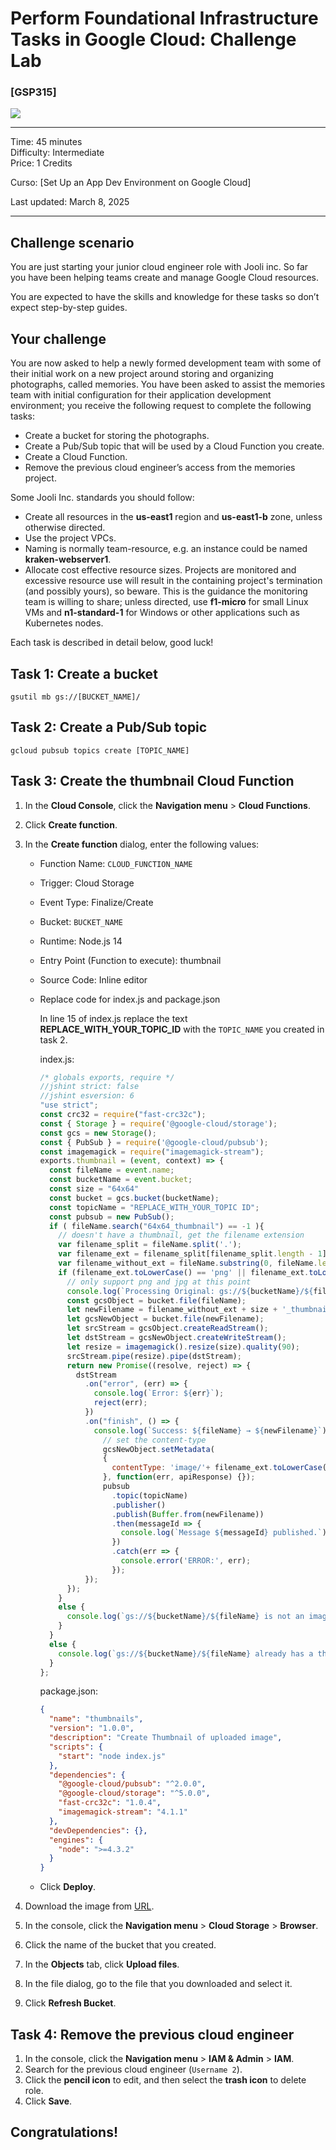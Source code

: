 # Perform Foundational Infrastructure Tasks in Google Cloud: Challenge Lab


### [GSP315]

![](https://cdn.qwiklabs.com/GMOHykaqmlTHiqEeQXTySaMXYPHeIvaqa2qHEzw6Occ%3D)

---

Time: 45 minutes<br>
Difficulty: Intermediate<br>
Price: 1 Credits

Curso: [Set Up an App Dev Environment on Google Cloud]<br>

Last updated: March 8, 2025

---

## Challenge scenario
You are just starting your junior cloud engineer role with Jooli inc. So far you have been helping teams create and manage Google Cloud resources.

You are expected to have the skills and knowledge for these tasks so don’t expect step-by-step guides.


## Your challenge
You are now asked to help a newly formed development team with some of their initial work on a new project around storing and organizing photographs, called memories. You have been asked to assist the memories team with initial configuration for their application development environment; you receive the following request to complete the following tasks:

- Create a bucket for storing the photographs.
- Create a Pub/Sub topic that will be used by a Cloud Function you create.
- Create a Cloud Function.
- Remove the previous cloud engineer’s access from the memories project.

Some Jooli Inc. standards you should follow:

- Create all resources in the **us-east1** region and **us-east1-b** zone, unless otherwise directed.
- Use the project VPCs.
- Naming is normally team-resource, e.g. an instance could be named **kraken-webserver1**.
- Allocate cost effective resource sizes. Projects are monitored and excessive resource use will result in the containing project's termination (and possibly yours), so beware. This is the guidance the monitoring team is willing to share; unless directed, use **f1-micro** for small Linux VMs and **n1-standard-1** for Windows or other applications such as Kubernetes nodes.

Each task is described in detail below, good luck!


## Task 1: Create a bucket

```
gsutil mb gs://[BUCKET_NAME]/
```


## Task 2: Create a Pub/Sub topic

```
gcloud pubsub topics create [TOPIC_NAME]
```


## Task 3: Create the thumbnail Cloud Function

1. In the **Cloud Console**, click the **Navigation menu** > **Cloud Functions**.
2. Click **Create function**.
3. In the **Create function** dialog, enter the following values:

    - Function Name: `CLOUD_FUNCTION_NAME`
    - Trigger: Cloud Storage
    - Event Type: Finalize/Create
    - Bucket: `BUCKET_NAME`
    - Runtime: Node.js 14
    - Entry Point (Function to execute): thumbnail
    - Source Code: Inline editor
    - Replace code for index.js and package.json

        In line 15 of index.js replace the text **REPLACE_WITH_YOUR_TOPIC_ID** with the `TOPIC_NAME` you created in task 2.

        index.js:

        ```JavaScript
        /* globals exports, require */
        //jshint strict: false
        //jshint esversion: 6
        "use strict";
        const crc32 = require("fast-crc32c");
        const { Storage } = require('@google-cloud/storage');
        const gcs = new Storage();
        const { PubSub } = require('@google-cloud/pubsub');
        const imagemagick = require("imagemagick-stream");
        exports.thumbnail = (event, context) => {
          const fileName = event.name;
          const bucketName = event.bucket;
          const size = "64x64"
          const bucket = gcs.bucket(bucketName);
          const topicName = "REPLACE_WITH_YOUR_TOPIC ID";
          const pubsub = new PubSub();
          if ( fileName.search("64x64_thumbnail") == -1 ){
            // doesn't have a thumbnail, get the filename extension
            var filename_split = fileName.split('.');
            var filename_ext = filename_split[filename_split.length - 1];
            var filename_without_ext = fileName.substring(0, fileName.length - filename_ext.length );
            if (filename_ext.toLowerCase() == 'png' || filename_ext.toLowerCase() == 'jpg'){
              // only support png and jpg at this point
              console.log(`Processing Original: gs://${bucketName}/${fileName}`);
              const gcsObject = bucket.file(fileName);
              let newFilename = filename_without_ext + size + '_thumbnail.' + filename_ext;
              let gcsNewObject = bucket.file(newFilename);
              let srcStream = gcsObject.createReadStream();
              let dstStream = gcsNewObject.createWriteStream();
              let resize = imagemagick().resize(size).quality(90);
              srcStream.pipe(resize).pipe(dstStream);
              return new Promise((resolve, reject) => {
                dstStream
                  .on("error", (err) => {
                    console.log(`Error: ${err}`);
                    reject(err);
                  })
                  .on("finish", () => {
                    console.log(`Success: ${fileName} → ${newFilename}`);
                      // set the content-type
                      gcsNewObject.setMetadata(
                      {
                        contentType: 'image/'+ filename_ext.toLowerCase()
                      }, function(err, apiResponse) {});
                      pubsub
                        .topic(topicName)
                        .publisher()
                        .publish(Buffer.from(newFilename))
                        .then(messageId => {
                          console.log(`Message ${messageId} published.`);
                        })
                        .catch(err => {
                          console.error('ERROR:', err);
                        });
                  });
              });
            }
            else {
              console.log(`gs://${bucketName}/${fileName} is not an image I can handle`);
            }
          }
          else {
            console.log(`gs://${bucketName}/${fileName} already has a thumbnail`);
          }
        };
        ```

        package.json:

        ```json
        {
          "name": "thumbnails",
          "version": "1.0.0",
          "description": "Create Thumbnail of uploaded image",
          "scripts": {
            "start": "node index.js"
          },
          "dependencies": {
            "@google-cloud/pubsub": "^2.0.0",
            "@google-cloud/storage": "^5.0.0",
            "fast-crc32c": "1.0.4",
            "imagemagick-stream": "4.1.1"
          },
          "devDependencies": {},
          "engines": {
            "node": ">=4.3.2"
          }
        }
        ```

    - Click **Deploy**.

4. Download the image from [URL](https://storage.googleapis.com/cloud-training/gsp315/map.jpg).
5. In the console, click the **Navigation menu** > **Cloud Storage** > **Browser**.
6. Click the name of the bucket that you created.
7. In the **Objects** tab, click **Upload files**.
8. In the file dialog, go to the file that you downloaded and select it.
9. Click **Refresh Bucket**.


## Task 4: Remove the previous cloud engineer

1. In the console, click the **Navigation menu** > **IAM & Admin** > **IAM**.
2. Search for the previous cloud engineer (`Username 2`).
3. Click the **pencil icon** to edit, and then select the **trash icon** to delete role.
4. Click **Save**.


## Congratulations!

